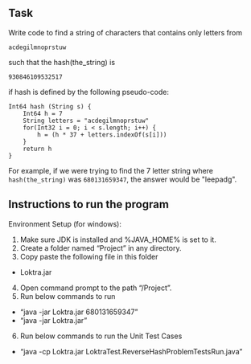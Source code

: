 ## Task

Write code to find a string of characters that contains only letters from

`acdegilmnoprstuw`

such that the hash(the_string) is

`930846109532517`

if hash is defined by the following pseudo-code:

```
Int64 hash (String s) {
    Int64 h = 7
    String letters = "acdegilmnoprstuw"
    for(Int32 i = 0; i < s.length; i++) {
        h = (h * 37 + letters.indexOf(s[i]))
    }
    return h
}
```

For example, if we were trying to find the 7 letter string where `hash(the_string)` was `680131659347`, the answer would be "leepadg".


## Instructions to run the program

Environment Setup (for windows):
1.	Make sure JDK is installed and %JAVA_HOME% is set to it.
2.	Create a folder named “Project” in any directory.
3. 	Copy paste the following file in this folder
  * Loktra.jar

4.	Open command prompt to the path “/Project”.
5.	Run below commands to run
  *	“java -jar Loktra.jar 680131659347”
  *	“java -jar Loktra.jar”
6.	Run below commands to run the Unit Test Cases
  *	“java -cp Loktra.jar LoktraTest.ReverseHashProblemTestsRun.java”





